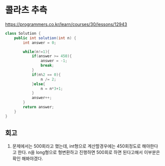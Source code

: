 # 콜라츠 추측

https://programmers.co.kr/learn/courses/30/lessons/12943

```java
class Solution {
    public int solution(int n) {
        int answer = 0;

        while(n!=1){
            if(answer >= 450){
                answer = -1;
                break;
            }
            if(n%2 == 0){
                n /= 2;
            }else{
                n = n*3+1;
            }
            answer++;
        }
        return answer;
    }
}
```

## 회고

1. 문제에서는 500회라고 했는데, int형으로 계산할경우에는 450회정도로 해야한다고 한다.
n을 long형으로 형변환하고 진행하면 500회로 하면 된다고해서 이부분은 확인 해봐야겠다.